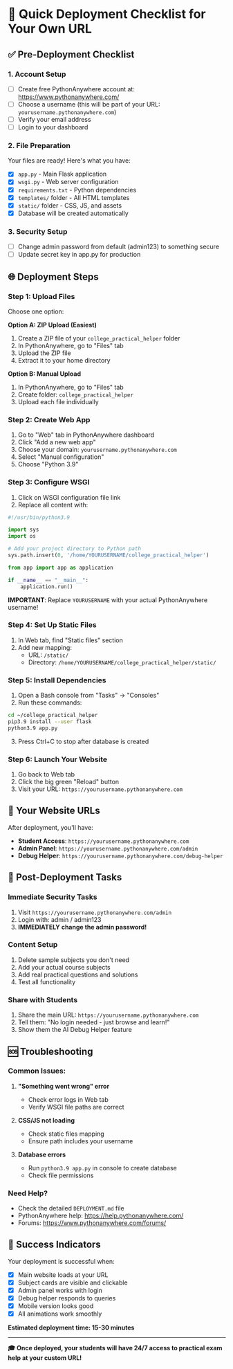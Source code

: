 # 🚀 Quick Deployment Checklist for Your Own URL

## ✅ Pre-Deployment Checklist

### 1. Account Setup
- [ ] Create free PythonAnywhere account at: https://www.pythonanywhere.com/
- [ ] Choose a username (this will be part of your URL: `yourusername.pythonanywhere.com`)
- [ ] Verify your email address
- [ ] Login to your dashboard

### 2. File Preparation
Your files are ready! Here's what you have:
- [x] `app.py` - Main Flask application
- [x] `wsgi.py` - Web server configuration
- [x] `requirements.txt` - Python dependencies
- [x] `templates/` folder - All HTML templates
- [x] `static/` folder - CSS, JS, and assets
- [x] Database will be created automatically

### 3. Security Setup
- [ ] Change admin password from default (admin123) to something secure
- [ ] Update secret key in app.py for production

## 🌐 Deployment Steps

### Step 1: Upload Files
Choose one option:

**Option A: ZIP Upload (Easiest)**
1. Create a ZIP file of your `college_practical_helper` folder
2. In PythonAnywhere, go to "Files" tab
3. Upload the ZIP file
4. Extract it to your home directory

**Option B: Manual Upload**
1. In PythonAnywhere, go to "Files" tab
2. Create folder: `college_practical_helper`
3. Upload each file individually

### Step 2: Create Web App
1. Go to "Web" tab in PythonAnywhere dashboard
2. Click "Add a new web app"
3. Choose your domain: `yourusername.pythonanywhere.com`
4. Select "Manual configuration"
5. Choose "Python 3.9"

### Step 3: Configure WSGI
1. Click on WSGI configuration file link
2. Replace all content with:

```python
#!/usr/bin/python3.9

import sys
import os

# Add your project directory to Python path
sys.path.insert(0, '/home/YOURUSERNAME/college_practical_helper')

from app import app as application

if __name__ == "__main__":
    application.run()
```
**IMPORTANT**: Replace `YOURUSERNAME` with your actual PythonAnywhere username!

### Step 4: Set Up Static Files
1. In Web tab, find "Static files" section
2. Add new mapping:
   - URL: `/static/`
   - Directory: `/home/YOURUSERNAME/college_practical_helper/static/`

### Step 5: Install Dependencies
1. Open a Bash console from "Tasks" → "Consoles"
2. Run these commands:
```bash
cd ~/college_practical_helper
pip3.9 install --user flask
python3.9 app.py
```
3. Press Ctrl+C to stop after database is created

### Step 6: Launch Your Website
1. Go back to Web tab
2. Click the big green "Reload" button
3. Visit your URL: `https://yourusername.pythonanywhere.com`

## 🎉 Your Website URLs

After deployment, you'll have:
- **Student Access**: `https://yourusername.pythonanywhere.com`
- **Admin Panel**: `https://yourusername.pythonanywhere.com/admin`
- **Debug Helper**: `https://yourusername.pythonanywhere.com/debug-helper`

## 🔧 Post-Deployment Tasks

### Immediate Security Tasks
1. Visit `https://yourusername.pythonanywhere.com/admin`
2. Login with: admin / admin123
3. **IMMEDIATELY change the admin password!**

### Content Setup
1. Delete sample subjects you don't need
2. Add your actual course subjects
3. Add real practical questions and solutions
4. Test all functionality

### Share with Students
1. Share the main URL: `https://yourusername.pythonanywhere.com`
2. Tell them: "No login needed - just browse and learn!"
3. Show them the AI Debug Helper feature

## 🆘 Troubleshooting

### Common Issues:
1. **"Something went wrong" error**
   - Check error logs in Web tab
   - Verify WSGI file paths are correct

2. **CSS/JS not loading**
   - Check static files mapping
   - Ensure path includes your username

3. **Database errors**
   - Run `python3.9 app.py` in console to create database
   - Check file permissions

### Need Help?
- Check the detailed `DEPLOYMENT.md` file
- PythonAnywhere help: https://help.pythonanywhere.com/
- Forums: https://www.pythonanywhere.com/forums/

## 🎯 Success Indicators

Your deployment is successful when:
- [x] Main website loads at your URL
- [x] Subject cards are visible and clickable
- [x] Admin panel works with login
- [x] Debug helper responds to queries
- [x] Mobile version looks good
- [x] All animations work smoothly

**Estimated deployment time: 15-30 minutes**

---

**🎓 Once deployed, your students will have 24/7 access to practical exam help at your custom URL!**
